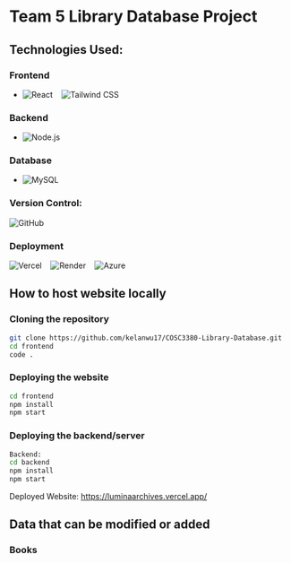 # Team 5 Library Database Project


## Technologies Used:

### Frontend
- ![React](https://img.shields.io/badge/-React-61DAFB?logo=react&logoColor=white&style=flat-square) &nbsp;&nbsp; ![Tailwind CSS](https://img.shields.io/badge/-Tailwind%20CSS-38B2AC?logo=tailwind-css&logoColor=white&style=flat-square)


### Backend
- ![Node.js](https://img.shields.io/badge/-Node.js-339933?logo=node.js&logoColor=white&style=flat-square) 

### Database
- ![MySQL](https://img.shields.io/badge/-MySQL-4479A1?logo=mysql&logoColor=white&style=flat-square) 

### Version Control:
![GitHub](https://img.shields.io/badge/-GitHub-181717?logo=github&logoColor=white&style=flat-square)

### Deployment
![Vercel](https://img.shields.io/badge/-Vercel-000?logo=vercel&logoColor=white&style=flat-square) &nbsp;&nbsp; ![Render](https://img.shields.io/badge/-Render-46E3B7?logo=render&logoColor=white&style=flat-square) &nbsp;&nbsp; ![Azure](https://img.shields.io/badge/-Azure-0078D4?logo=microsoft-azure&logoColor=white&style=flat-square)

## How to host website locally

### Cloning the repository
```bash
git clone https://github.com/kelanwu17/COSC3380-Library-Database.git
cd frontend
code .
```

### Deploying the website
```bash
cd frontend
npm install
npm start
```

### Deploying the backend/server
```bash
Backend:
cd backend
npm install
npm start
```

Deployed Website: https://luminaarchives.vercel.app/

## Data that can be modified or added

### Books

